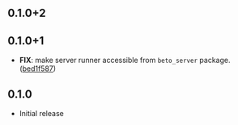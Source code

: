 ## 0.1.0+2

## 0.1.0+1

 - **FIX**: make server runner accessible from `beto_server` package. ([bed1f587](https://github.com/blaugold/beto/commit/bed1f587b9665841eb737d783de6002b62ce7220))

## 0.1.0

 - Initial release

